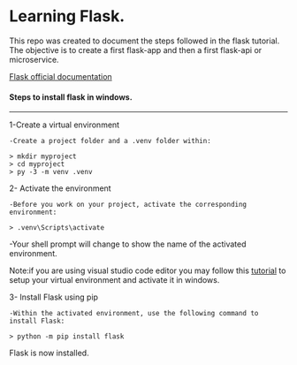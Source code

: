 # Learning Flask.

This repo was created to document the steps followed in the flask tutorial.
The objective is to create a first flask-app and then a first flask-api or microservice.

[Flask official documentation](https://flask.palletsprojects.com/en/3.0.x/)

#### Steps to install flask in windows.
---
1-Create a virtual environment

    -Create a project folder and a .venv folder within:

```shell
> mkdir myproject
> cd myproject
> py -3 -m venv .venv
```

2- Activate the environment 
    
    -Before you work on your project, activate the corresponding environment:

```shell
> .venv\Scripts\activate
```
-Your shell prompt will change to show the name of the activated environment.

Note:if you are using visual studio code editor you may follow this [tutorial](https://code.visualstudio.com/docs/python/python-tutorial#_prerequisites) to setup your virtual environment and activate it in windows.

3- Install Flask using pip
    
    -Within the activated environment, use the following command to install Flask:

```shell
> python -m pip install flask
```
Flask is now installed.

